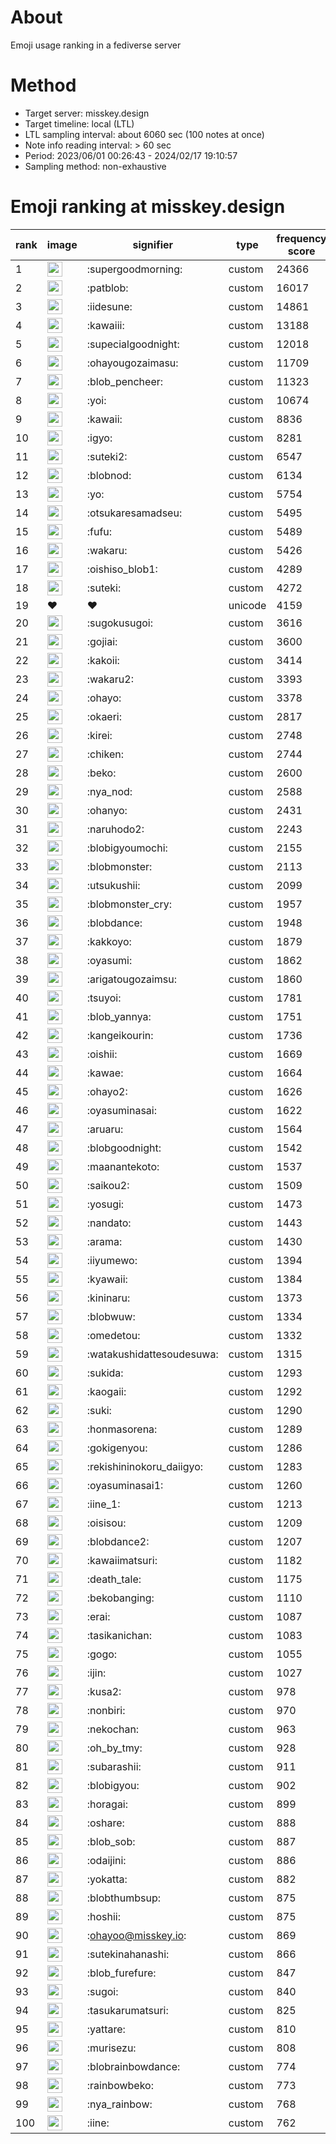 # About
Emoji usage ranking in a fediverse server

# Method
- Target server: misskey.design
- Target timeline: local (LTL)
- LTL sampling interval: about 6060 sec (100 notes at once)
- Note info reading interval: > 60 sec
- Period: 2023/06/01 00:26:43 - 2024/02/17 19:10:57 
- Sampling method: non-exhaustive

# Emoji ranking at misskey.design

|rank|image|signifier|type|frequency score|
|----|----|----|----|----|
|1|<img height="24" src="https://misskey.design/emoji/supergoodmorning.webp">|:supergoodmorning:|custom|24366|
|2|<img height="24" src="https://misskey.design/emoji/patblob.webp">|:patblob:|custom|16017|
|3|<img height="24" src="https://misskey.design/emoji/iidesune.webp">|:iidesune:|custom|14861|
|4|<img height="24" src="https://misskey.design/emoji/kawaiii.webp">|:kawaiii:|custom|13188|
|5|<img height="24" src="https://misskey.design/emoji/supecialgoodnight.webp">|:supecialgoodnight:|custom|12018|
|6|<img height="24" src="https://misskey.design/emoji/ohayougozaimasu.webp">|:ohayougozaimasu:|custom|11709|
|7|<img height="24" src="https://misskey.design/emoji/blob_pencheer.webp">|:blob_pencheer:|custom|11323|
|8|<img height="24" src="https://misskey.design/emoji/yoi.webp">|:yoi:|custom|10674|
|9|<img height="24" src="https://misskey.design/emoji/kawaii.webp">|:kawaii:|custom|8836|
|10|<img height="24" src="https://misskey.design/emoji/igyo.webp">|:igyo:|custom|8281|
|11|<img height="24" src="https://misskey.design/emoji/suteki2.webp">|:suteki2:|custom|6547|
|12|<img height="24" src="https://misskey.design/emoji/blobnod.webp">|:blobnod:|custom|6134|
|13|<img height="24" src="https://misskey.design/emoji/yo.webp">|:yo:|custom|5754|
|14|<img height="24" src="https://misskey.design/emoji/otsukaresamadseu.webp">|:otsukaresamadseu:|custom|5495|
|15|<img height="24" src="https://misskey.design/emoji/fufu.webp">|:fufu:|custom|5489|
|16|<img height="24" src="https://misskey.design/emoji/wakaru.webp">|:wakaru:|custom|5426|
|17|<img height="24" src="https://misskey.design/emoji/oishiso_blob1.webp">|:oishiso_blob1:|custom|4289|
|18|<img height="24" src="https://misskey.design/emoji/suteki.webp">|:suteki:|custom|4272|
|19|❤|❤|unicode|4159|
|20|<img height="24" src="https://misskey.design/emoji/sugokusugoi.webp">|:sugokusugoi:|custom|3616|
|21|<img height="24" src="https://misskey.design/emoji/gojiai.webp">|:gojiai:|custom|3600|
|22|<img height="24" src="https://misskey.design/emoji/kakoii.webp">|:kakoii:|custom|3414|
|23|<img height="24" src="https://misskey.design/emoji/wakaru2.webp">|:wakaru2:|custom|3393|
|24|<img height="24" src="https://misskey.design/emoji/ohayo.webp">|:ohayo:|custom|3378|
|25|<img height="24" src="https://misskey.design/emoji/okaeri.webp">|:okaeri:|custom|2817|
|26|<img height="24" src="https://misskey.design/emoji/kirei.webp">|:kirei:|custom|2748|
|27|<img height="24" src="https://misskey.design/emoji/chiken.webp">|:chiken:|custom|2744|
|28|<img height="24" src="https://misskey.design/emoji/beko.webp">|:beko:|custom|2600|
|29|<img height="24" src="https://misskey.design/emoji/nya_nod.webp">|:nya_nod:|custom|2588|
|30|<img height="24" src="https://misskey.design/emoji/ohanyo.webp">|:ohanyo:|custom|2431|
|31|<img height="24" src="https://misskey.design/emoji/naruhodo2.webp">|:naruhodo2:|custom|2243|
|32|<img height="24" src="https://misskey.design/emoji/blobigyoumochi.webp">|:blobigyoumochi:|custom|2155|
|33|<img height="24" src="https://misskey.design/emoji/blobmonster.webp">|:blobmonster:|custom|2113|
|34|<img height="24" src="https://misskey.design/emoji/utsukushii.webp">|:utsukushii:|custom|2099|
|35|<img height="24" src="https://misskey.design/emoji/blobmonster_cry.webp">|:blobmonster_cry:|custom|1957|
|36|<img height="24" src="https://misskey.design/emoji/blobdance.webp">|:blobdance:|custom|1948|
|37|<img height="24" src="https://misskey.design/emoji/kakkoyo.webp">|:kakkoyo:|custom|1879|
|38|<img height="24" src="https://misskey.design/emoji/oyasumi.webp">|:oyasumi:|custom|1862|
|39|<img height="24" src="https://misskey.design/emoji/arigatougozaimsu.webp">|:arigatougozaimsu:|custom|1860|
|40|<img height="24" src="https://misskey.design/emoji/tsuyoi.webp">|:tsuyoi:|custom|1781|
|41|<img height="24" src="https://misskey.design/emoji/blob_yannya.webp">|:blob_yannya:|custom|1751|
|42|<img height="24" src="https://misskey.design/emoji/kangeikourin.webp">|:kangeikourin:|custom|1736|
|43|<img height="24" src="https://misskey.design/emoji/oishii.webp">|:oishii:|custom|1669|
|44|<img height="24" src="https://misskey.design/emoji/kawae.webp">|:kawae:|custom|1664|
|45|<img height="24" src="https://misskey.design/emoji/ohayo2.webp">|:ohayo2:|custom|1626|
|46|<img height="24" src="https://misskey.design/emoji/oyasuminasai.webp">|:oyasuminasai:|custom|1622|
|47|<img height="24" src="https://misskey.design/emoji/aruaru.webp">|:aruaru:|custom|1564|
|48|<img height="24" src="https://misskey.design/emoji/blobgoodnight.webp">|:blobgoodnight:|custom|1542|
|49|<img height="24" src="https://misskey.design/emoji/maanantekoto.webp">|:maanantekoto:|custom|1537|
|50|<img height="24" src="https://misskey.design/emoji/saikou2.webp">|:saikou2:|custom|1509|
|51|<img height="24" src="https://misskey.design/emoji/yosugi.webp">|:yosugi:|custom|1473|
|52|<img height="24" src="https://misskey.design/emoji/nandato.webp">|:nandato:|custom|1443|
|53|<img height="24" src="https://misskey.design/emoji/arama.webp">|:arama:|custom|1430|
|54|<img height="24" src="https://misskey.design/emoji/iiyumewo.webp">|:iiyumewo:|custom|1394|
|55|<img height="24" src="https://misskey.design/emoji/kyawaii.webp">|:kyawaii:|custom|1384|
|56|<img height="24" src="https://misskey.design/emoji/kininaru.webp">|:kininaru:|custom|1373|
|57|<img height="24" src="https://misskey.design/emoji/blobwuw.webp">|:blobwuw:|custom|1334|
|58|<img height="24" src="https://misskey.design/emoji/omedetou.webp">|:omedetou:|custom|1332|
|59|<img height="24" src="https://misskey.design/emoji/watakushidattesoudesuwa.webp">|:watakushidattesoudesuwa:|custom|1315|
|60|<img height="24" src="https://misskey.design/emoji/sukida.webp">|:sukida:|custom|1293|
|61|<img height="24" src="https://misskey.design/emoji/kaogaii.webp">|:kaogaii:|custom|1292|
|62|<img height="24" src="https://misskey.design/emoji/suki.webp">|:suki:|custom|1290|
|63|<img height="24" src="https://misskey.design/emoji/honmasorena.webp">|:honmasorena:|custom|1289|
|64|<img height="24" src="https://misskey.design/emoji/gokigenyou.webp">|:gokigenyou:|custom|1286|
|65|<img height="24" src="https://misskey.design/emoji/rekishininokoru_daiigyo.webp">|:rekishininokoru_daiigyo:|custom|1283|
|66|<img height="24" src="https://misskey.design/emoji/oyasuminasai1.webp">|:oyasuminasai1:|custom|1260|
|67|<img height="24" src="https://misskey.design/emoji/iine_1.webp">|:iine_1:|custom|1213|
|68|<img height="24" src="https://misskey.design/emoji/oisisou.webp">|:oisisou:|custom|1209|
|69|<img height="24" src="https://misskey.design/emoji/blobdance2.webp">|:blobdance2:|custom|1207|
|70|<img height="24" src="https://misskey.design/emoji/kawaiimatsuri.webp">|:kawaiimatsuri:|custom|1182|
|71|<img height="24" src="https://misskey.design/emoji/death_tale.webp">|:death_tale:|custom|1175|
|72|<img height="24" src="https://misskey.design/emoji/bekobanging.webp">|:bekobanging:|custom|1110|
|73|<img height="24" src="https://misskey.design/emoji/erai.webp">|:erai:|custom|1087|
|74|<img height="24" src="https://misskey.design/emoji/tasikanichan.webp">|:tasikanichan:|custom|1083|
|75|<img height="24" src="https://misskey.design/emoji/gogo.webp">|:gogo:|custom|1055|
|76|<img height="24" src="https://misskey.design/emoji/ijin.webp">|:ijin:|custom|1027|
|77|<img height="24" src="https://misskey.design/emoji/kusa2.webp">|:kusa2:|custom|978|
|78|<img height="24" src="https://misskey.design/emoji/nonbiri.webp">|:nonbiri:|custom|970|
|79|<img height="24" src="https://misskey.design/emoji/nekochan.webp">|:nekochan:|custom|963|
|80|<img height="24" src="https://misskey.design/emoji/oh_by_tmy.webp">|:oh_by_tmy:|custom|928|
|81|<img height="24" src="https://misskey.design/emoji/subarashii.webp">|:subarashii:|custom|911|
|82|<img height="24" src="https://misskey.design/emoji/blobigyou.webp">|:blobigyou:|custom|902|
|83|<img height="24" src="https://misskey.design/emoji/horagai.webp">|:horagai:|custom|899|
|84|<img height="24" src="https://misskey.design/emoji/oshare.webp">|:oshare:|custom|888|
|85|<img height="24" src="https://misskey.design/emoji/blob_sob.webp">|:blob_sob:|custom|887|
|86|<img height="24" src="https://misskey.design/emoji/odaijini.webp">|:odaijini:|custom|886|
|87|<img height="24" src="https://misskey.design/emoji/yokatta.webp">|:yokatta:|custom|882|
|88|<img height="24" src="https://misskey.design/emoji/blobthumbsup.webp">|:blobthumbsup:|custom|875|
|89|<img height="24" src="https://misskey.design/emoji/hoshii.webp">|:hoshii:|custom|875|
|90|<img height="24" src="https://misskey.design/emoji/ohayoo.webp">|:ohayoo@misskey.io:|custom|869|
|91|<img height="24" src="https://misskey.design/emoji/sutekinahanashi.webp">|:sutekinahanashi:|custom|866|
|92|<img height="24" src="https://misskey.design/emoji/blob_furefure.webp">|:blob_furefure:|custom|847|
|93|<img height="24" src="https://misskey.design/emoji/sugoi.webp">|:sugoi:|custom|840|
|94|<img height="24" src="https://misskey.design/emoji/tasukarumatsuri.webp">|:tasukarumatsuri:|custom|825|
|95|<img height="24" src="https://misskey.design/emoji/yattare.webp">|:yattare:|custom|810|
|96|<img height="24" src="https://misskey.design/emoji/murisezu.webp">|:murisezu:|custom|808|
|97|<img height="24" src="https://misskey.design/emoji/blobrainbowdance.webp">|:blobrainbowdance:|custom|774|
|98|<img height="24" src="https://misskey.design/emoji/rainbowbeko.webp">|:rainbowbeko:|custom|773|
|99|<img height="24" src="https://misskey.design/emoji/nya_rainbow.webp">|:nya_rainbow:|custom|768|
|100|<img height="24" src="https://misskey.design/emoji/iine.webp">|:iine:|custom|762|
